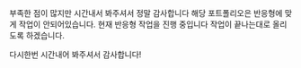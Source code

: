 부족한 점이 많지만 시간내서 봐주셔서 정말 감사합니다
해당 포트폴리오은 반응형에 맞게 작업이 안되어있습니다.
현재 반응형 작업을 진행 중입니다 작업이 끝나는대로 올리도록 하겠습니다.

다시한번 시간내어 봐주셔서 감사합니다!
